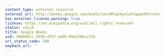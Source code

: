 ```yaml
---
content_type: external-resource
external_url: http://books.google.com/books?id=URFq34yxCaYC&pg=PAfrontcover
has_external_license_warning: true
license: https://en.wikipedia.org/wiki/All_rights_reserved
status: valid
title: Google Books
uid: d8084b1c-d330-4f57-ae9b-09a156bcc13e
url_status_code: 200
wayback_url: ''
---
```

